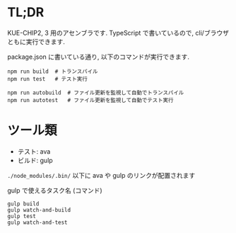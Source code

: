 # TL;DR
KUE-CHIP2, 3 用のアセンブラです.
TypeScript で書いているので, cli/ブラウザともに実行できます.

package.json に書いている通り, 以下のコマンドが実行できます.
```
npm run build  # トランスパイル
npm run test   # テスト実行

npm run autobuild  # ファイル更新を監視して自動でトランスパイル
npm run autotest   # ファイル更新を監視して自動でテスト実行
```


# ツール類
- テスト: ava
- ビルド: gulp

`./node_modules/.bin/` 以下に ava や gulp のリンクが配置されます

gulp で使えるタスク名 (コマンド)
```
gulp build
gulp watch-and-build
gulp test
gulp watch-and-test
```


